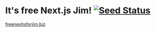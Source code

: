 # It's free Next.js Jim! [![Seed Status](https://api.seed.run/anomaly/freenextjsforjim-biz/stages/prod/build_badge)](https://console.seed.run/anomaly/freenextjsforjim-biz)

[freenextjsforjim.biz](https://freenextjsforjim.biz)
